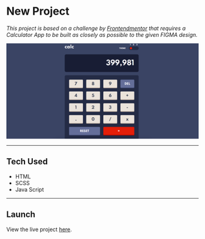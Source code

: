 # New Project

*This project is based on a challenge by [Frontendmentor](https://www.frontendmentor.io/challenges/calculator-app-9lteq5N29/hub/calculator-app-0Cp4jJgpj) that requires a Calculator App to be built as closely as possible to the given FIGMA design.*

![Project Screenshot](/image/project.png)

---
## Tech Used

- HTML
- SCSS
- Java Script

---
## Launch
View the live project [here]().
